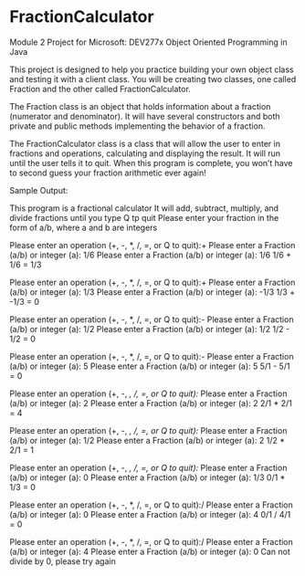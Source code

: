 # FractionCalculator
Module 2 Project for Microsoft: DEV277x Object Oriented Programming in Java

This project is designed to help you practice building your own object class and testing it with a client class. You will be creating two classes, one called Fraction and the other called FractionCalculator. 

The Fraction class is an object that holds information about a fraction (numerator and denominator). It will have several constructors and both private and public methods implementing the behavior of a fraction. 

The FractionCalculator class is a class that will allow the user to enter in fractions and operations, calculating and displaying the result. It will run until the user tells it to quit. When this program is complete, you won’t have to second guess your fraction arithmetic ever again!


Sample Output:

This program is a fractional calculator
It will add, subtract, multiply, and divide fractions until you type Q tp quit
Please enter your fraction in the form of a/b, where a and b are integers

Please enter an operation (+, -, *, /, =, or Q to quit):+
Please enter a Fraction (a/b) or integer (a): 1/6
Please enter a Fraction (a/b) or integer (a): 1/6
1/6 + 1/6 = 1/3

Please enter an operation (+, -, *, /, =, or Q to quit):+
Please enter a Fraction (a/b) or integer (a): 1/3
Please enter a Fraction (a/b) or integer (a): -1/3
1/3 + -1/3 = 0

Please enter an operation (+, -, *, /, =, or Q to quit):-
Please enter a Fraction (a/b) or integer (a): 1/2
Please enter a Fraction (a/b) or integer (a): 1/2
1/2 - 1/2 = 0

Please enter an operation (+, -, *, /, =, or Q to quit):-
Please enter a Fraction (a/b) or integer (a): 5
Please enter a Fraction (a/b) or integer (a): 5
5/1 - 5/1 = 0

Please enter an operation (+, -, *, /, =, or Q to quit):*
Please enter a Fraction (a/b) or integer (a): 2
Please enter a Fraction (a/b) or integer (a): 2
2/1 * 2/1 = 4

Please enter an operation (+, -, *, /, =, or Q to quit):*
Please enter a Fraction (a/b) or integer (a): 1/2
Please enter a Fraction (a/b) or integer (a): 2
1/2 * 2/1 = 1

Please enter an operation (+, -, *, /, =, or Q to quit):*
Please enter a Fraction (a/b) or integer (a): 0
Please enter a Fraction (a/b) or integer (a): 1/3
0/1 * 1/3 = 0

Please enter an operation (+, -, *, /, =, or Q to quit):/
Please enter a Fraction (a/b) or integer (a): 0
Please enter a Fraction (a/b) or integer (a): 4
0/1 / 4/1 = 0

Please enter an operation (+, -, *, /, =, or Q to quit):/
Please enter a Fraction (a/b) or integer (a): 4
Please enter a Fraction (a/b) or integer (a): 0
Can not divide by 0, please try again
